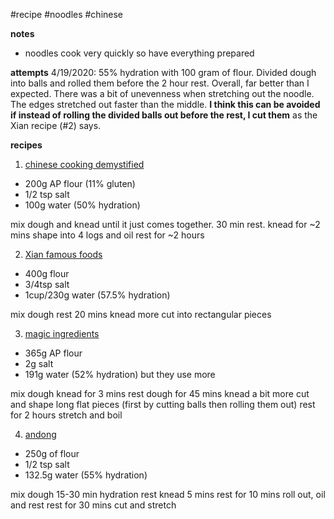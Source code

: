 #recipe #noodles #chinese 

**notes**

- noodles cook very quickly so have everything prepared

**attempts**
4/19/2020: 
55% hydration with 100 gram of flour. Divided dough into balls and rolled them 
before the 2 hour rest. Overall, far better than I expected. There was a bit of
unevenness when stretching out the noodle. The edges stretched out faster than 
the middle. **I think this can be avoided if instead of rolling the divided balls 
out before the rest, I cut them** as the Xian recipe (#2) says.

**recipes**
1. [chinese cooking demystified](https://www.youtube.com/watch?v=SiBnK5DcWCU&t=94s)
- 200g AP flour (11% gluten)
- 1/2 tsp salt
- 100g water (50% hydration)

mix dough and knead until it just comes together. 
30 min rest.
knead for ~2 mins
shape into 4 logs and oil
rest for ~2 hours

2. [Xian famous foods](https://www.vice.com/en_us/article/aep4kg/spicy-lamb-hand-ripped-noodles)
- 400g flour
- 3/4tsp salt
- 1cup/230g water (57.5% hydration)

mix dough
rest 20 mins
knead more 
cut into rectangular pieces

3. [magic ingredients](https://www.youtube.com/watch?v=38XuHv8Rgig)
- 365g AP flour
- 2g salt
- 191g water (52% hydration) but they use more 

mix dough
knead for 3 mins
rest dough for 45 mins
knead a bit more
cut and shape long flat pieces (first by cutting balls then rolling them out)
rest for 2 hours
stretch and boil

4. [andong](https://www.youtube.com/watch?v=FsxCzw6JZSw&t=366s)
- 250g of flour
- 1/2 tsp salt
- 132.5g water (55% hydration)

mix dough
15-30 min hydration rest
knead 5 mins
rest for 10 mins
roll out, oil and rest
rest for 30 mins
cut and stretch